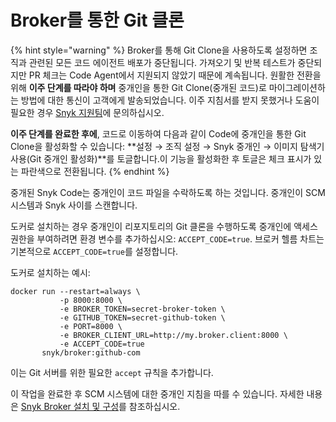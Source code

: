 # Broker를 통한 Git 클론

{% hint style="warning" %}
Broker를 통해 Git Clone을 사용하도록 설정하면 조직과 관련된 모든 코드 에이전트 배포가 중단됩니다. 가져오기 및 반복 테스트가 중단되지만 PR 체크는 Code Agent에서 지원되지 않았기 때문에 계속됩니다. 원활한 전환을 위해 **이주 단계를 따라야 하며** 중개인을 통한 Git Clone(중개된 코드)로 마이그레이션하는 방법에 대한 통신이 고객에게 발송되었습니다. 이주 지침서를 받지 못했거나 도움이 필요한 경우 [Snyk 지원팀](https://support.snyk.io)에 문의하십시오.

**이주 단계를 완료한 후에**, 코드로 이동하여 다음과 같이 Code에 중개인을 통한 Git Clone을 활성화할 수 있습니다: \*\*설정 → 조직 설정 → Snyk 중개인 → 이미지 탐색기 사용(Git 중개인 활성화)\*\*를 토글합니다.이 기능을 활성화한 후 토글은 체크 표시가 있는 파란색으로 전환됩니다.
{% endhint %}

중개된 Snyk Code는 중개인이 코드 파일을 수락하도록 하는 것입니다. 중개인이 SCM 시스템과 Snyk 사이를 스캔합니다.

도커로 설치하는 경우 중개인이 리포지토리의 Git 클론을 수행하도록 중개인에 액세스 권한을 부여하려면 환경 변수를 추가하십시오: `ACCEPT_CODE=true`. 브로커 헬름 차트는 기본적으로 `ACCEPT_CODE=true`를 설정합니다.

도커로 설치하는 예시:

```
docker run --restart=always \
           -p 8000:8000 \
           -e BROKER_TOKEN=secret-broker-token \
           -e GITHUB_TOKEN=secret-github-token \
           -e PORT=8000 \
           -e BROKER_CLIENT_URL=http://my.broker.client:8000 \
           -e ACCEPT_CODE=true
       snyk/broker:github-com
```

이는 Git 서버를 위한 필요한 `accept` 규칙을 추가합니다.

이 작업을 완료한 후 SCM 시스템에 대한 중개인 지침을 따를 수 있습니다. 자세한 내용은 [Snyk Broker 설치 및 구성](install-and-configure-snyk-broker/)를 참조하십시오.
